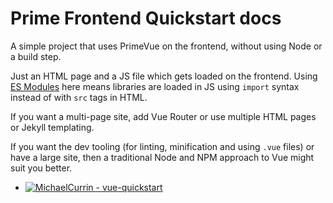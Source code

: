 # Prime Frontend Quickstart docs

A simple project that uses PrimeVue on the frontend, without using Node or a build step.

Just an HTML page and a JS file which gets loaded on the frontend. Using [ES Modules][] here means libraries are loaded in JS using `import` syntax instead of with `src` tags in HTML.

[ES Modules]: https://michaelcurrin.github.io/dev-cheatsheets/cheatsheets/javascript/general/modules/es-modules.html

If you want a multi-page site, add Vue Router or use multiple HTML pages or Jekyll templating.

If you want the dev tooling (for linting, minification and using `.vue` files) or have a large site, then a traditional Node and NPM approach to Vue might suit you better.

- [![MichaelCurrin - vue-quickstart](https://img.shields.io/static/v1?label=MichaelCurrin&message=vue-quickstart&color=blue&logo=github)](https://github.com/MichaelCurrin/vue-quickstart)
